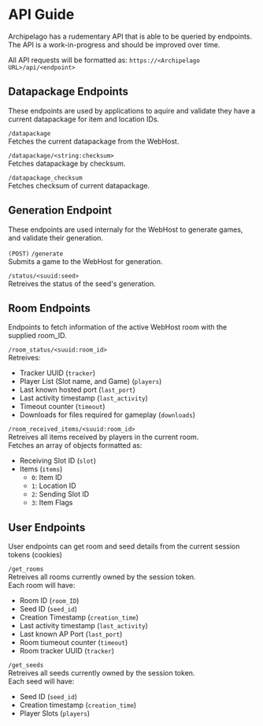 # API Guide

Archipelago has a rudementary API that is able to be queried by endpoints.
The API is a work-in-progress and should be improved over time.

All API requests will be formatted as: `https://<Archipelago URL>/api/<endpoint>`

## Datapackage Endpoints
These endpoints are used by applications to aquire and validate they have a current datapackage for item and location IDs.

`/datapackage`  
Fetches the current datapackage from the WebHost.

`/datapackage/<string:checksum>`    
Fetches datapackage by checksum.

`/datapackage_checksum`  
Fetches checksum of current datapackage.

## Generation Endpoint
These endpoints are used internaly for the WebHost to generate games, and validate their generation.

`(POST)` `/generate`  
Submits a game to the WebHost for generation.

`/status/<suuid:seed>`  
Retreives the status of the seed's generation.

## Room Endpoints
Endpoints to fetch information of the active WebHost room with the supplied room_ID.

`/room_status/<suuid:room_id>`  
Retreives:
- Tracker UUID (`tracker`)
- Player List (Slot name, and Game) (`players`)
- Last known hosted port (`last_port`)
- Last activity timestamp (`last_activity`)
- Timeout counter (`timeout`)
- Downloads for files required for gameplay (`downloads`)

`/room_received_items/<suuid:room_id>`  
Retreives all items received by players in the current room.  
Fetches an array of objects formatted as:
- Receiving Slot ID (`slot`)
- Items (`items`)
  - `0`: Item ID
  - `1`: Location ID
  - `2`: Sending Slot ID
  - `3`: Item Flags

## User Endpoints
User endpoints can get room and seed details from the current session tokens (cookies)

`/get_rooms`  
Retreives all rooms currently owned by the session token.  
Each room will have:
- Room ID (`room_ID`)
- Seed ID (`seed_id`)
- Creation Timestamp (`creation_time`)
- Last activity timestamp (`last_activity`)
- Last known AP Port (`last_port`)
- Room tiumeout counter (`timeout`)
- Room tracker UUID (`tracker`)

`/get_seeds`  
Retreives all seeds currently owned by the session token.  
Each seed will have:
- Seed ID (`seed_id`)
- Creation timestamp (`creation_time`)
- Player Slots (`players`)


